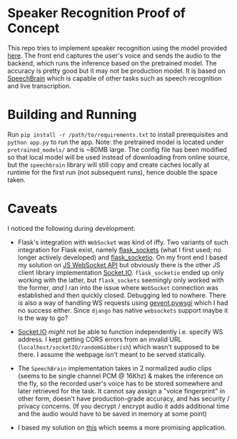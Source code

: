 # Speaker Recognition Proof of Concept

This repo tries to implement speaker recognition using the model provided [here](https://huggingface.co/speechbrain/spkrec-ecapa-voxceleb). The front end captures the user's voice and sends the audio to the backend, which runs the inference based on the pretrained model. The accuracy is pretty good but it may not be production model. It is based on [SpeechBrain](https://github.com/speechbrain/speechbrain) which is capable of other tasks such as speech recognition and live transcription.

# Building and Running

Run `pip install -r /path/to/requirements.txt` to install prerequisites and `python app.py` to run the app.
Note: the pretrained model is located under `pretrained_models/` and is ~80MB large. The config file has been modified so that local model will be used instead of downloading from online source, but the `speechbrain` library will still copy and create caches locally at runtime for the first run (not subsequent runs), hence double the space taken.

# Caveats

I noticed the following during development:

- Flask's integration with `WebSocket` was kind of iffy. Two variants of such integration for Flask exist, namely [flask_sockets](https://github.com/heroku-python/flask-sockets) (what I first used; no longer actively developed) and [flask_socketio](https://github.com/miguelgrinberg/Flask-SocketIO). On my front end I based my solution on [JS WebSocket API](https://developer.mozilla.org/en-US/docs/Web/API/WebSocket) but obviously there is the other JS client library implementation [Socket.IO](https://socket.io/). `flask_socketio` ended up only working with the latter, but `flask_sockets` seemingly only worked with the former, *and* I ran into the issue where `WebSocket` connection was established and then quickly closed. Debugging led to nowhere. There is also a way of handling WS requests using [gevent.pywsgi](https://snyk.io/advisor/python/gevent/functions/gevent.pywsgi.WSGIServer) which I had no success either. Since `django` has native `websockets` support maybe it is the way to go?

- [Socket.IO](https://socket.io/) *might* not be able to function independently i.e. specify WS address. I kept getting CORS errors from an invalid URL (`localhost/socketIO/randomGibberish`) which wasn't supposed to be there. I assume the webpage isn't meant to be served statically.

- The `SpeechBrain` implementation takes in 2 normalized audio clips (seems to be single channel PCM @ 16Khz) & makes the inference on the fly, so the recorded user's voice has to be stored somewhere and later retrieved for the task. It cannot say assign a "voice fingerprint" in other form, doesn't have production-grade accuracy, and has security / privacy concerns. (If you decrypt / encrypt audio it adds additional time and the audio would have to be saved in memory at some point)

- I based my solution on [this](https://medium.com/@david.richards.tech/how-to-build-a-streaming-whisper-websocket-service-1528b96b1235) which seems a more promising application.